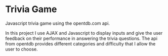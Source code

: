 # Trivia Game
Javascript trivia game using the opentdb.com api.

In this project I use AJAX and Javascript to display inputs and give the user feedback on their performance in answering the trivia questions. The api from opentdb provides different categories and difficulty that I allow the user to choose.

